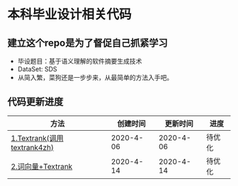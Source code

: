 # 本科毕业设计相关代码

## 建立这个repo是为了督促自己抓紧学习
* 毕设题目：基于语义理解的软件摘要生成技术
* DataSet: SDS
* 从简入繁，菜狗还是一步步来，从最简单的方法入手吧。

## 代码更新进度
| 方法 | 创建时间 | 更新时间 | 进度 |
| - | - | - | - |
| [1.Textrank(调用textrank4zh)](textrank/) | 2020-4-06 | 2020-4-06 | 待优化 |
| [2.词向量+Textrank](词向量+textrank/) | 2020-4-14 | 2020-4-14 | 待优化 |

